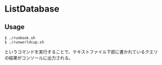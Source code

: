 # ListDatabase

## Usage
```
$ ./runbook.sh
$ ./runworldcup.sh
```

というコマンドを実行することで、テキストファイル下部に書かれているクエリの結果がコンソールに出力される。
